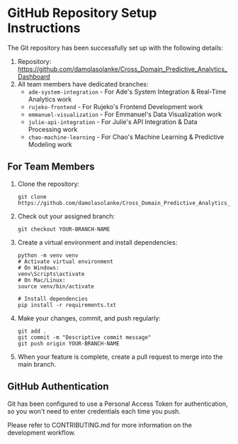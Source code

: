# GitHub Repository Setup Instructions

The Git repository has been successfully set up with the following details:

1. Repository: https://github.com/damolasolanke/Cross_Domain_Predictive_Analytics_Dashboard
2. All team members have dedicated branches:
   - `ade-system-integration` - For Ade's System Integration & Real-Time Analytics work
   - `rujeko-frontend` - For Rujeko's Frontend Development work
   - `emmanuel-visualization` - For Emmanuel's Data Visualization work
   - `julie-api-integration` - For Julie's API Integration & Data Processing work
   - `chao-machine-learning` - For Chao's Machine Learning & Predictive Modeling work

## For Team Members

1. Clone the repository:
   ```
   git clone https://github.com/damolasolanke/Cross_Domain_Predictive_Analytics_Dashboard.git
   ```

2. Check out your assigned branch:
   ```
   git checkout YOUR-BRANCH-NAME
   ```
   
3. Create a virtual environment and install dependencies:
   ```
   python -m venv venv
   # Activate virtual environment
   # On Windows:
   venv\Scripts\activate
   # On Mac/Linux:
   source venv/bin/activate
   
   # Install dependencies
   pip install -r requirements.txt
   ```

4. Make your changes, commit, and push regularly:
   ```
   git add .
   git commit -m "Descriptive commit message"
   git push origin YOUR-BRANCH-NAME
   ```

5. When your feature is complete, create a pull request to merge into the main branch.

## GitHub Authentication

Git has been configured to use a Personal Access Token for authentication, so you won't need to enter credentials each time you push.

Please refer to CONTRIBUTING.md for more information on the development workflow. 